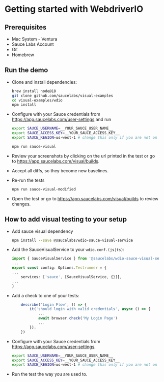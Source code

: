 # Getting started with WebdriverIO

## Prerequisites

- Mac System - Ventura
- Sauce Labs Account
- Git
- Homebrew

## Run the demo

- Clone and install dependencies:
  ```sh
  brew install node@18
  git clone github.com/saucelabs/visual-examples
  cd visual-examples/wdio
  npm install
  ```

- Configure with your Sauce credentials from https://app.saucelabs.com/user-settings and run
  ```sh
  export SAUCE_USERNAME=__YOUR_SAUCE_USER_NAME__
  export SAUCE_ACCESS_KEY=__YOUR_SAUCE_ACCESS_KEY__
  export SAUCE_REGION=us-west-1 # change this only if you are not on the default US-WEST region

  npm run sauce-visual
  ```

- Review your screenshots by clicking on the url printed in the test or go to https://app.saucelabs.com/visual/builds.
- Accept all diffs, so they become new baselines.

- Re-run the tests
  ```sh
  npm run sauce-visual-modified
  ```

- Open the test or go to https://app.saucelabs.com/visual/builds to review changes.


## How to add visual testing to your setup

- Add sauce visual dependency
  ```sh
  npm install --save @saucelabs/wdio-sauce-visual-service
  ```

- Add the SauceVisualService to your `wdio.conf.(js|ts)`:
  ```ts
  import { SauceVisualService } from '@saucelabs/wdio-sauce-visual-service'
  ...
  export const config: Options.Testrunner = {
  ...
      services: ['sauce', [SauceVisualService, {}]],
  ...
  }
  ```

- Add a check to one of your tests:
  ```ts
      describe('Login Flow', () => {
          it('should login with valid credentials', async () => {
              ...
              await browser.check('My Login Page')
              ...
          });
      })
  ```

- Configure with your Sauce credentials from https://app.saucelabs.com/user-settings.
  ```sh
  export SAUCE_USERNAME=__YOUR_SAUCE_USER_NAME__
  export SAUCE_ACCESS_KEY=__YOUR_SAUCE_ACCESS_KEY__
  export SAUCE_REGION=us-west-1 # change this only if you are not on the default US-WEST region
  ```

- Run the test the way you are used to.

